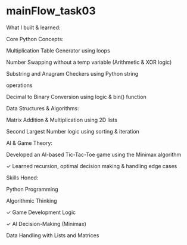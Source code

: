 # mainFlow_task03
What I built & learned:

Core Python Concepts:

Multiplication Table Generator using loops

Number Swapping without a temp variable (Arithmetic & XOR logic)

Substring and Anagram Checkers using Python string

operations

Decimal to Binary Conversion using logic & bin() function

Data Structures & Algorithms:

Matrix Addition & Multiplication using 2D lists

Second Largest Number logic using sorting & iteration

Al & Game Theory:

Developed an Al-based Tic-Tac-Toe game using the Minimax algorithm

✓ Learned recursion, optimal decision making & handling edge cases

Skills Honed:

Python Programming

Algorithmic Thinking

✓ Game Development Logic

✓ Al Decision-Making (Minimax)

Data Handling with Lists and Matrices
